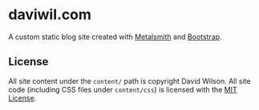 # daviwil.com

A custom static blog site created with [Metalsmith](http://www.metalsmith.io/) and [Bootstrap](http://getbootstrap.com/).

## License

All site content under the `content/` path is copyright David Wilson.  All site
code (including CSS files under `content/css`) is licensed with the
[MIT License](LICENSE).
